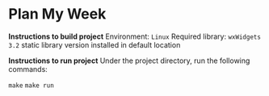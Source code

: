 # Plan My Week
**Instructions to build project**
Environment: `Linux`
Required library: `wxWidgets 3.2` static library version installed in default location

**Instructions to run project**
Under the project directory, run the following commands:

`make`
`make run`
